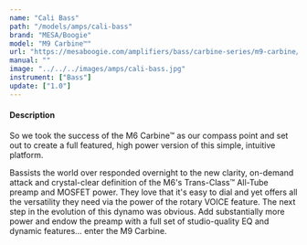 ```yaml
---
name: "Cali Bass"
path: "/models/amps/cali-bass"
brand: "MESA/Boogie"
model: "M9 Carbine™"
url: "https://mesaboogie.com/amplifiers/bass/carbine-series/m9-carbine/index.html"
manual: ""
image: "../../../images/amps/cali-bass.jpg"
instrument: ["Bass"]
update: ["1.0"]
---
```

#### Description
So we took the success of the M6 Carbine™ as our compass point and set out to create a full featured, high power version of this simple, intuitive platform.

Bassists the world over responded overnight to the new clarity, on-demand attack and crystal-clear definition of the M6's Trans-Class™ All-Tube preamp and MOSFET power. They love that it's easy to dial and yet offers all the versatility they need via the power of the rotary VOICE feature. The next step in the evolution of this dynamo was obvious. Add substantially more power and endow the preamp with a full set of studio-quality EQ and dynamic features… enter the M9 Carbine.